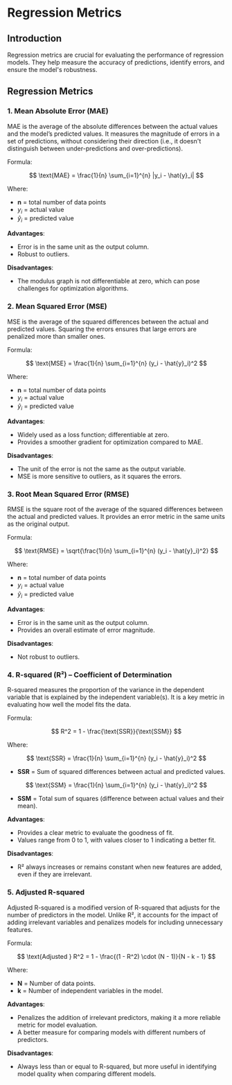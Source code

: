 
# Regression Metrics

## Introduction

Regression metrics are crucial for evaluating the performance of regression models. They help measure the accuracy of predictions, identify errors, and ensure the model's robustness. 

## Regression Metrics

### 1. Mean Absolute Error (MAE)

MAE is the average of the absolute differences between the actual values and the model’s predicted values. It measures the magnitude of errors in a set of predictions, without considering their direction (i.e., it doesn't distinguish between under-predictions and over-predictions).

Formula:


$$
\text{MAE} = \frac{1}{n} \sum_{i=1}^{n} |y_i - \hat{y}_i|
$$


Where:

-   **n** = total number of data points
-   $y_i$ = actual value
-   $\hat{y}_i$ = predicted value

**Advantages**:

-   Error is in the same unit as the output column.
-   Robust to outliers.

**Disadvantages**:

-   The modulus graph is not differentiable at zero, which can pose challenges for optimization algorithms.

### 2. Mean Squared Error (MSE)

MSE is the average of the squared differences between the actual and predicted values. Squaring the errors ensures that large errors are penalized more than smaller ones.

Formula:


$$
\text{MSE} = \frac{1}{n} \sum_{i=1}^{n} (y_i - \hat{y}_i)^2
$$


Where:

- **n** = total number of data points  
-   $y_i$ = actual value
-   $\hat{y}_i$ = predicted value


**Advantages**:

-   Widely used as a loss function; differentiable at zero.
-   Provides a smoother gradient for optimization compared to MAE.

**Disadvantages**:

-   The unit of the error is not the same as the output variable.
-   MSE is more sensitive to outliers, as it squares the errors.

### 3. Root Mean Squared Error (RMSE)

RMSE is the square root of the average of the squared differences between the actual and predicted values. It provides an error metric in the same units as the original output.

Formula:

$$
\text{RMSE} = \sqrt{\frac{1}{n} \sum_{i=1}^{n} (y_i - \hat{y}_i)^2}
$$

Where:

- **n** = total number of data points  
- $y_i$ = actual value  
- $\hat{y}_i$ = predicted value  


**Advantages**:

-   Error is in the same unit as the output column.
-   Provides an overall estimate of error magnitude.

**Disadvantages**:

-   Not robust to outliers.

### 4. R-squared (R²) – Coefficient of Determination

R-squared measures the proportion of the variance in the dependent variable that is explained by the independent variable(s). It is a key metric in evaluating how well the model fits the data.

Formula:

$$
R^2 = 1 - \frac{\text{SSR}}{\text{SSM}}
$$

Where:

$$
\text{SSR} = \frac{1}{n} \sum_{i=1}^{n} (y_i - \hat{y}_i)^2
$$

- **SSR** = Sum of squared differences between actual and predicted values.  

$$
\text{SSM} = \frac{1}{n} \sum_{i=1}^{n} (y_i - \hat{y}_i)^2
$$

- **SSM** = Total sum of squares (difference between actual values and their mean).  


**Advantages**:

-   Provides a clear metric to evaluate the goodness of fit.
-   Values range from 0 to 1, with values closer to 1 indicating a better fit.

**Disadvantages**:

-   R² always increases or remains constant when new features are added, even if they are irrelevant.

### 5. Adjusted R-squared

Adjusted R-squared is a modified version of R-squared that adjusts for the number of predictors in the model. Unlike R², it accounts for the impact of adding irrelevant variables and penalizes models for including unnecessary features.

Formula:

$$
\text{Adjusted } R^2 = 1 - \frac{(1 - R^2) \cdot (N - 1)}{N - k - 1}
$$

Where:

- **N** = Number of data points.  
- **k** = Number of independent variables in the model.  


**Advantages**:

-   Penalizes the addition of irrelevant predictors, making it a more reliable metric for model evaluation.
-   A better measure for comparing models with different numbers of predictors.

**Disadvantages**:

-   Always less than or equal to R-squared, but more useful in identifying model quality when comparing different models.